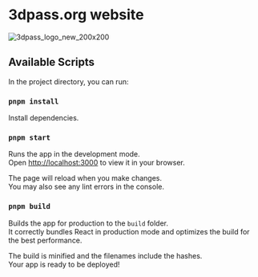 # 3dpass.org website

![3dpass_logo_new_200x200](https://github.com/3Dpass/website/assets/107915078/cd443578-2a87-48e4-86ae-2efa9b1109ce)


## Available Scripts

In the project directory, you can run:

### `pnpm install`

Install dependencies.

### `pnpm start`

Runs the app in the development mode.\
Open [http://localhost:3000](http://localhost:3000) to view it in your browser.

The page will reload when you make changes.\
You may also see any lint errors in the console.

### `pnpm build`

Builds the app for production to the `build` folder.\
It correctly bundles React in production mode and optimizes the build for the best performance.

The build is minified and the filenames include the hashes.\
Your app is ready to be deployed!
